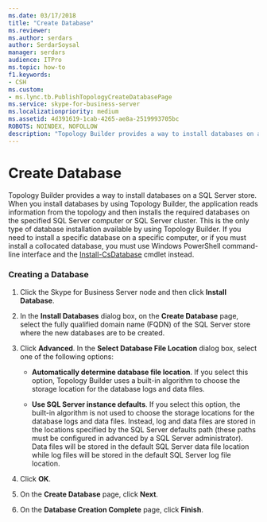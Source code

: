 ```yaml
---
ms.date: 03/17/2018
title: "Create Database"
ms.reviewer: 
ms.author: serdars
author: SerdarSoysal
manager: serdars
audience: ITPro
ms.topic: how-to
f1.keywords:
- CSH
ms.custom:
- ms.lync.tb.PublishTopologyCreateDatabasePage
ms.service: skype-for-business-server
ms.localizationpriority: medium
ms.assetid: 4d391619-1cab-4265-ae8a-2519993705bc
ROBOTS: NOINDEX, NOFOLLOW
description: "Topology Builder provides a way to install databases on a SQL Server store. When you install databases by using Topology Builder, the application reads information from the topology and then installs the required databases on the specified SQL Server computer or SQL Server cluster. This is the only type of database installation available by using Topology Builder. If you need to install a specific database on a specific computer, or if you must install a collocated database, you must use Windows PowerShell command-line interface and the Install-CsDatabase cmdlet instead."
---
```


# Create Database
 
Topology Builder provides a way to install databases on a SQL Server store. When you install databases by using Topology Builder, the application reads information from the topology and then installs the required databases on the specified SQL Server computer or SQL Server cluster. This is the only type of database installation available by using Topology Builder. If you need to install a specific database on a specific computer, or if you must install a collocated database, you must use Windows PowerShell command-line interface and the [Install-CsDatabase](/powershell/module/skype/install-csdatabase?view=skype-ps) cmdlet instead.
  
### Creating a Database

1. Click the Skype for Business Server node and then click **Install Database**.
    
2. In the **Install Databases** dialog box, on the **Create Database** page, select the fully qualified domain name (FQDN) of the SQL Server store where the new databases are to be created.
    
3. Click **Advanced**. In the **Select Database File Location** dialog box, select one of the following options:
    
   - **Automatically determine database file location**. If you select this option, Topology Builder uses a built-in algorithm to choose the storage location for the database logs and data files.
    
   - **Use SQL Server instance defaults**. If you select this option, the built-in algorithm is not used to choose the storage locations for the database logs and data files. Instead, log and data files are stored in the locations specified by the SQL Server defaults path (these paths must be configured in advanced by a SQL Server administrator). Data files will be stored in the default SQL Server data file location while log files will be stored in the default SQL Server log file location.
    
4. Click **OK**.
    
5. On the **Create Database** page, click **Next**.
    
6. On the **Database Creation Complete** page, click **Finish**.

